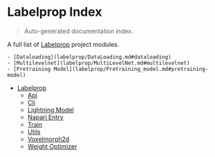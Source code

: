 # Labelprop Index

> Auto-generated documentation index.

A full list of [Labelprop](https://github.com/nathandecaux/labelprop) project modules.

    - [Dataloading](labelprop/DataLoading.md#dataloading)
    - [Multilevelnet](labelprop/MultiLevelNet.md#multilevelnet)
    - [Pretraining Model](labelprop/Pretraining_model.md#pretraining-model)
- [Labelprop](labelprop/index.md#labelprop)
    - [Api](labelprop/api.md#api)
    - [Cli](labelprop/cli.md#cli)
    - [Lightning Model](labelprop/lightning_model.md#lightning-model)
    - [Napari Entry](labelprop/napari_entry.md#napari-entry)
    - [Train](labelprop/train.md#train)
    - [Utils](labelprop/utils.md#utils)
    - [Voxelmorph2d](labelprop/voxelmorph2d.md#voxelmorph2d)
    - [Weight Optimizer](labelprop/weight_optimizer.md#weight-optimizer)
